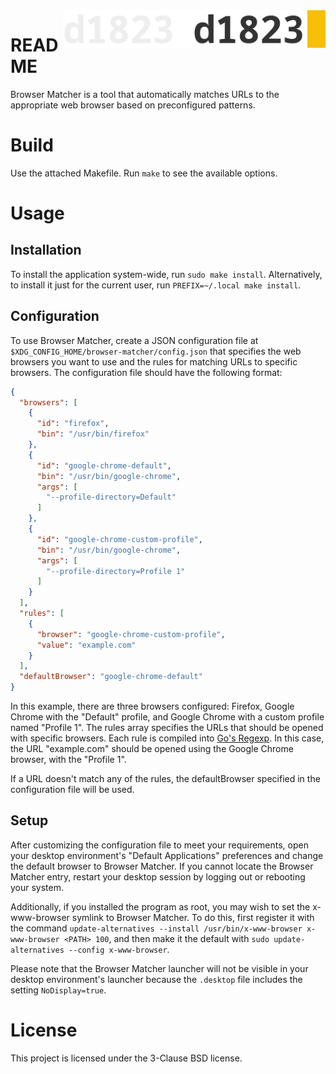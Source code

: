 <a href="https://1823.pl/#gh-light-mode-only">
  <img src="./.github/images/d1823.webp" align="right" alt="1823 logo" title="1823" height="60">
</a>

<a href="https://1823.pl/#gh-dark-mode-only">
  <img src="./.github/images/d1823-light.webp" align="right" alt="1823 logo" title="1823" height="60">
</a>

# README

Browser Matcher is a tool that automatically matches URLs to the appropriate web browser based on preconfigured patterns.

# Build
Use the attached Makefile. Run `make` to see the available options.

# Usage
## Installation
To install the application system-wide, run `sudo make install`. Alternatively, to install it just for the current user, run `PREFIX=~/.local make install`.

## Configuration
To use Browser Matcher, create a JSON configuration file at `$XDG_CONFIG_HOME/browser-matcher/config.json` that specifies the web browsers you want to use and the rules for matching URLs to specific browsers. The configuration file should have the following format:

```json
{
  "browsers": [
    {
      "id": "firefox",
      "bin": "/usr/bin/firefox"
    },
    {
      "id": "google-chrome-default",
      "bin": "/usr/bin/google-chrome",
      "args": [
        "--profile-directory=Default"
      ]
    },
    {
      "id": "google-chrome-custom-profile",
      "bin": "/usr/bin/google-chrome",
      "args": [
        "--profile-directory=Profile 1"
      ]
    }
  ],
  "rules": [
    {
      "browser": "google-chrome-custom-profile",
      "value": "example.com"
    }
  ],
  "defaultBrowser": "google-chrome-default"
}
```

In this example, there are three browsers configured: Firefox, Google Chrome with the "Default" profile, and Google Chrome with a custom profile named "Profile 1". The rules array specifies the URLs that should be opened with specific browsers. Each rule is compiled into [Go's Regexp](https://pkg.go.dev/regexp). In this case, the URL "example.com" should be opened using the Google Chrome browser, with the "Profile 1".

If a URL doesn't match any of the rules, the defaultBrowser specified in the configuration file will be used.

## Setup

After customizing the configuration file to meet your requirements, open your desktop environment's "Default Applications" preferences and change the default browser to Browser Matcher. If you cannot locate the Browser Matcher entry, restart your desktop session by logging out or rebooting your system.

Additionally, if you installed the program as root, you may wish to set the x-www-browser symlink to Browser Matcher. To do this, first register it with the command `update-alternatives --install /usr/bin/x-www-browser x-www-browser <PATH> 100`, and then make it the default with `sudo update-alternatives --config x-www-browser`.

Please note that the Browser Matcher launcher will not be visible in your desktop environment's launcher because the `.desktop` file includes the setting `NoDisplay=true`.

# License
This project is licensed under the 3-Clause BSD license.
